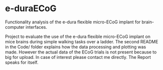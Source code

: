 # e-duraECoG
Functionality analysis of the e-dura flexible micro-ECoG implant for brain-computer interfaces.

Project to evaluate the use of the e-dura flexible micro-ECoG implant on mice brains during simple walking tasks over a ladder. The second README in  the Code/ folder explains how the data processing and plotting was made. However the actual data of the ECoG trials is not present because to big for upload. In case of interest please contact me directly.
The Report speaks for itself.
